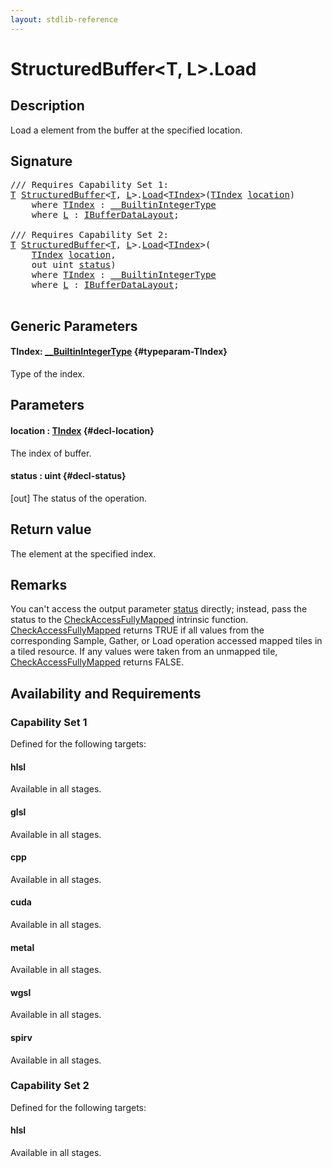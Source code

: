```yaml
---
layout: stdlib-reference
---
```


# StructuredBuffer\<T, L\>\.Load

## Description

Load a element from the buffer at the specified location.



## Signature 

<pre>
/// Requires Capability Set 1:
<a href="/stdlib-reference/types/structuredbuffer-0a/index#typeparam-T" class="code_type">T</a> <a href="/stdlib-reference/types/structuredbuffer-0a/index" class="code_type">StructuredBuffer</a>&lt;<a href="/stdlib-reference/types/structuredbuffer-0a/index#typeparam-T" class="code_type">T</a>, <a href="/stdlib-reference/types/structuredbuffer-0a/index#typeparam-L" class="code_type">L</a>&gt;.<a href="/stdlib-reference/types/structuredbuffer-0a/load-0">Load</a>&lt;<a href="/stdlib-reference/types/structuredbuffer-0a/load-0#typeparam-TIndex" class="code_type">TIndex</a>&gt;(<a href="/stdlib-reference/types/structuredbuffer-0a/load-0#typeparam-TIndex" class="code_type">TIndex</a> <a href="/stdlib-reference/types/structuredbuffer-0a/load-0#decl-location" class="code_param">location</a>)
    <span class='code_keyword'>where</span> <a href="/stdlib-reference/types/structuredbuffer-0a/load-0#typeparam-TIndex" class="code_type">TIndex</a> : <a href="/stdlib-reference/interfaces/0_builtinintegertype-029g/index" class="code_type">__BuiltinIntegerType</a>
    <span class='code_keyword'>where</span> <a href="/stdlib-reference/types/structuredbuffer-0a/index#typeparam-L" class="code_type">L</a> : <a href="/stdlib-reference/interfaces/ibufferdatalayout-017b/index" class="code_type">IBufferDataLayout</a>;

/// Requires Capability Set 2:
<a href="/stdlib-reference/types/structuredbuffer-0a/index#typeparam-T" class="code_type">T</a> <a href="/stdlib-reference/types/structuredbuffer-0a/index" class="code_type">StructuredBuffer</a>&lt;<a href="/stdlib-reference/types/structuredbuffer-0a/index#typeparam-T" class="code_type">T</a>, <a href="/stdlib-reference/types/structuredbuffer-0a/index#typeparam-L" class="code_type">L</a>&gt;.<a href="/stdlib-reference/types/structuredbuffer-0a/load-0">Load</a>&lt;<a href="/stdlib-reference/types/structuredbuffer-0a/load-0#typeparam-TIndex" class="code_type">TIndex</a>&gt;(
    <a href="/stdlib-reference/types/structuredbuffer-0a/load-0#typeparam-TIndex" class="code_type">TIndex</a> <a href="/stdlib-reference/types/structuredbuffer-0a/load-0#decl-location" class="code_param">location</a>,
    <span class="code_keyword">out</span> <span class="code_keyword">uint</span> <a href="/stdlib-reference/types/structuredbuffer-0a/load-0#decl-status" class="code_param">status</a>)
    <span class='code_keyword'>where</span> <a href="/stdlib-reference/types/structuredbuffer-0a/load-0#typeparam-TIndex" class="code_type">TIndex</a> : <a href="/stdlib-reference/interfaces/0_builtinintegertype-029g/index" class="code_type">__BuiltinIntegerType</a>
    <span class='code_keyword'>where</span> <a href="/stdlib-reference/types/structuredbuffer-0a/index#typeparam-L" class="code_type">L</a> : <a href="/stdlib-reference/interfaces/ibufferdatalayout-017b/index" class="code_type">IBufferDataLayout</a>;

</pre>

## Generic Parameters

#### TIndex: [\_\_BuiltinIntegerType](/stdlib-reference/interfaces/0_builtinintegertype-029g/index) {#typeparam-TIndex}
Type of the index.


## Parameters

#### location  : [TIndex](/stdlib-reference/types/structuredbuffer-0a/load-0#typeparam-TIndex) {#decl-location}
The index of buffer.

#### status  : uint {#decl-status}
\[out\] The status of the operation.


## Return value
The element at the specified index.


## Remarks

You can't access the output parameter <span class='code'><a href="/stdlib-reference/types/structuredbuffer-0a/load-0#decl-status" class="code_param">status</a></span> directly; instead,
pass the status to the <span class='code'><a href="/stdlib-reference/global-decls/checkaccessfullymapped-05bg">CheckAccessFullyMapped</a></span> intrinsic function.
<span class='code'><a href="/stdlib-reference/global-decls/checkaccessfullymapped-05bg">CheckAccessFullyMapped</a></span> returns TRUE if all values from the corresponding Sample,
Gather, or Load operation accessed mapped tiles in a tiled resource.
If any values were taken from an unmapped tile, <span class='code'><a href="/stdlib-reference/global-decls/checkaccessfullymapped-05bg">CheckAccessFullyMapped</a></span> returns FALSE.


## Availability and Requirements

### Capability Set 1

Defined for the following targets:

#### hlsl
Available in all stages.

#### glsl
Available in all stages.

#### cpp
Available in all stages.

#### cuda
Available in all stages.

#### metal
Available in all stages.

#### wgsl
Available in all stages.

#### spirv
Available in all stages.


### Capability Set 2

Defined for the following targets:

#### hlsl
Available in all stages.



